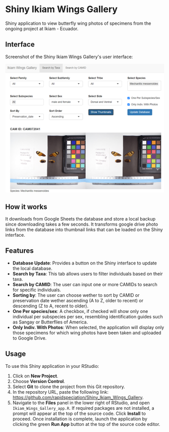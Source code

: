 # Shiny Ikiam Wings Gallery

Shiny application to view butterfly wing photos of specimens from the ongoing project at Ikiam - Ecuador.

## Interface

Screenshot of the Shiny Ikiam Wings Gallery's user interface:

![Shiny Ikiam Wings Gallery Interface](screenshots/interface-25-march-2024.png)

## How it works

It downloads from Google Sheets the database and store a local backup since downloading takes a few seconds. It transforms google drive photo links from the database into thumbnail links that can be loaded on the Shiny interface.

## Features

- **Database Update**: Provides a button on the Shiny interface to update the local database. 
- **Search by Taxa**: This tab allows users to filter individuals based on their taxa.
- **Search by CAMID**: The user can input one or more CAMIDs to search for specific individuals.
- **Sorting by**: The user can choose wether to sort by CAMID or preservation date wether ascending (A to Z, older to recent) or descending (Z to A, recent to older).
- **One Per species/sex**: A checkbox, if checked will show only one individual per subspecies per sex, resembling identification guides such as Sangay or Butterflies of America.
- **Only Indiv. With Photos**: When selected, the application will display only those specimens for which wing photos have been taken and uploaded to Google Drive.

## Usage

To use this Shiny application in your RStudio:

1. Click on **New Project**.
2. Choose **Version Control**.
3. Select **Git** to clone the project from this Git repository.
4. In the repository URL, paste the following link: https://github.com/rapidspeciation/Shiny_Ikiam_Wings_Gallery.
5. Navigate to the **Files** panel in the lower right of RStudio, and open `Ikiam_Wings_Gallery_app.R`. If required packages are not installed, a prompt will appear at the top of the source code. Click **Install** to proceed. Once installation is complete, launch the application by clicking the green **Run App** button at the top of the source code editor.
